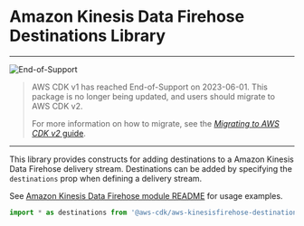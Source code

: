 # Amazon Kinesis Data Firehose Destinations Library
<!--BEGIN STABILITY BANNER-->

---

![End-of-Support](https://img.shields.io/badge/End--of--Support-critical.svg?style=for-the-badge)

> AWS CDK v1 has reached End-of-Support on 2023-06-01.
> This package is no longer being updated, and users should migrate to AWS CDK v2.
>
> For more information on how to migrate, see the [_Migrating to AWS CDK v2_ guide][doc].
>
> [doc]: https://docs.aws.amazon.com/cdk/v2/guide/migrating-v2.html

---

<!--END STABILITY BANNER-->

This library provides constructs for adding destinations to a Amazon Kinesis Data Firehose
delivery stream. Destinations can be added by specifying the `destinations` prop when
defining a delivery stream.

See [Amazon Kinesis Data Firehose module README](https://docs.aws.amazon.com/cdk/api/latest/docs/aws-kinesisfirehose-readme.html) for usage examples.

```ts nofixture
import * as destinations from '@aws-cdk/aws-kinesisfirehose-destinations';
```
